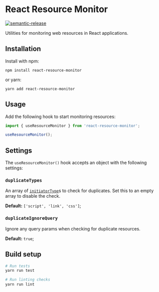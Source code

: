 # React Resource Monitor

[![semantic-release](https://img.shields.io/badge/%20%20%F0%9F%93%A6%F0%9F%9A%80-semantic--release-e10079.svg)](https://github.com/semantic-release/semantic-release)

Utilities for monitoring web resources in React applications.

## Installation

Install with npm:

```
npm install react-resource-monitor
```

or yarn:

```
yarn add react-resource-monitor
```

## Usage

Add the following hook to start monitoring resources:

```jsx
import { useResourceMonitor } from 'react-resource-monitor';

useResourceMonitor();
```

## Settings

The `useResourceMonitor()` hook accepts an object with the following settings:

### `duplicateTypes`

An array of [`initiatorType`](https://developer.mozilla.org/en-US/docs/Web/API/PerformanceResourceTiming/initiatorType)s to check for duplicates. Set this to an empty array to disable the check.

**Default:** `['script', 'link', 'css']`;

### `duplicateIgnoreQuery`

Ignore any query params when checking for duplicate resources.

**Default:** `true`;

## Build setup

```bash
# Run tests
yarn run test

# Run linting checks
yarn run lint
```
